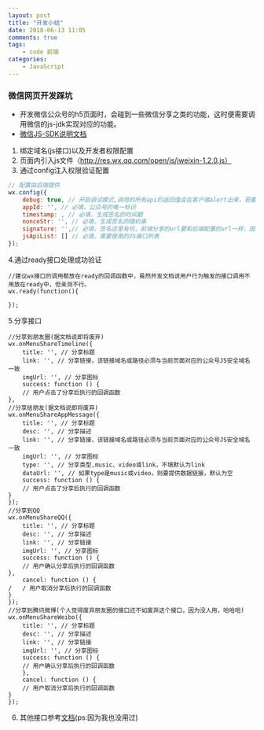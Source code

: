 ```yaml
---
layout: post
title: "开发小结"
date: 2018-06-13 11:05
comments: true
tags: 
	- code 前端 
categories:
	- JavaScript 
---
```

### 微信网页开发踩坑
+ 开发微信公众号的h5页面时，会碰到一些微信分享之类的功能，这时便需要调用微信的js-jdk实现对应的功能。
+ [微信JS-SDK说明文档](https://mp.weixin.qq.com/wiki?t=resource/res_main&id=mp1421141115)


1. 绑定域名(js接口)以及开发者权限配置
2. 页面内引入js文件（http://res.wx.qq.com/open/js/jweixin-1.2.0.js）
3. 通过config注入权限验证配置
```javaScript
// 配置由后端提供
wx.config({
    debug: true, // 开启调试模式,调用的所有api的返回值会在客户端alert出来，若要查看传入的参数，可以在pc端打开，参数信息会通过log打出，仅在pc端时才会打印。
    appId: '', // 必填，公众号的唯一标识
    timestamp: , // 必填，生成签名的时间戳
    nonceStr: '', // 必填，生成签名的随机串
    signature: '',// 必填，签名这里有坑，前端分享的url要和后端配置的url一样，因为签名是由这个玩意生成的。
    jsApiList: [] // 必填，需要使用的JS接口列表
});
```
4.通过ready接口处理成功验证
```
//建议wx接口的调用都放在ready的回调函数中，虽然开发文档说用户行为触发的接口调用不用放在ready中，但亲测不行。
wx.ready(function(){
  
});
```
5.分享接口
```
//分享到朋友圈(据文档说即将废弃)
wx.onMenuShareTimeline({
    title: '', // 分享标题
    link: '', // 分享链接，该链接域名或路径必须与当前页面对应的公众号JS安全域名一致
    imgUrl: '', // 分享图标
    success: function () {
    // 用户点击了分享后执行的回调函数
},
//分享给朋友(据文档说即将废弃)
wx.onMenuShareAppMessage({
    title: '', // 分享标题
    desc: '', // 分享描述
    link: '', // 分享链接，该链接域名或路径必须与当前页面对应的公众号JS安全域名一致
    imgUrl: '', // 分享图标
    type: '', // 分享类型,music、video或link，不填默认为link
    dataUrl: '', // 如果type是music或video，则要提供数据链接，默认为空
    success: function () {
    // 用户点击了分享后执行的回调函数
}
});
//分享到QQ
wx.onMenuShareQQ({
    title: '', // 分享标题
    desc: '', // 分享描述
    link: '', // 分享链接
    imgUrl: '', // 分享图标
    success: function () {
    // 用户确认分享后执行的回调函数
},
    cancel: function () {
/   / 用户取消分享后执行的回调函数
}
});
//分享到腾讯微博(个人觉得废弃朋友圈的接口还不如废弃这个接口，因为没人用，哈哈哈)
wx.onMenuShareWeibo({
    title: '', // 分享标题
    desc: '', // 分享描述
    link: '', // 分享链接
    imgUrl: '', // 分享图标
    success: function () {
    // 用户确认分享后执行的回调函数
    },
    cancel: function () {
    // 用户取消分享后执行的回调函数
}
});

```
6. 其他接口参考[文档](https://mp.weixin.qq.com/wiki?t=resource/res_main&id=mp1421141115)(ps:因为我也没用过)
